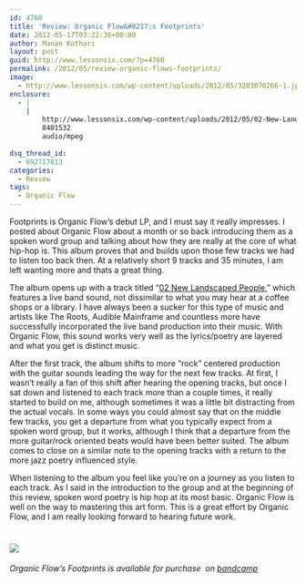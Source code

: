 ```yaml
---
id: 4760
title: 'Review: Organic Flow&#8217;s Footprints'
date: 2012-05-17T03:22:36+00:00
author: Manan Kothari
layout: post
guid: http://www.lessonsix.com/?p=4760
permalink: /2012/05/review-organic-flows-footprints/
image:
  - http://www.lessonsix.com/wp-content/uploads/2012/05/3203070266-1.jpg
enclosure:
  - |
    |
        http://www.lessonsix.com/wp-content/uploads/2012/05/02-New-Landscaped-People_.mp3
        8401532
        audio/mpeg
        
dsq_thread_id:
  - 692717813
categories:
  - Review
tags:
  - Organic Flow
---
```

Footprints is Organic Flow&#8217;s debut LP, and I must say it really impresses. I posted about Organic Flow about a month or so back introducing them as a spoken word group and talking about how they are really at the core of what hip-hop is. This album proves that and builds upon those few tracks we had to listen too back then. At a relatively short 9 tracks and 35 minutes, I am left wanting more and thats a great thing.

<!--more-->

The album opens up with a track titled &#8220;[02 New Landscaped People](http://www.lessonsix.com/wp-content/uploads/2012/05/02-New-Landscaped-People_.mp3),&#8221; which features a live band sound, not dissimilar to what you may hear at a coffee shops or a library. I have always been a sucker for this type of music and artists like The Roots, Audible Mainframe and countless more have successfully incorporated the live band production into their music. With Organic Flow, this sound works very well as the lyrics/poetry are layered and what you get is distinct music.

After the first track, the album shifts to more &#8220;rock&#8221; centered production with the guitar sounds leading the way for the next few tracks. At first, I wasn&#8217;t really a fan of this shift after hearing the opening tracks, but once I sat down and listened to each track more than a couple times, it really started to build on me, although sometimes it was a little bit distracting from the actual vocals. In some ways you could almost say that on the middle few tracks, you get a departure from what you typically expect from a spoken word group, but it works, although I think that a departure from the more guitar/rock oriented beats would have been better suited. The album comes to close on a similar note to the opening tracks with a return to the more jazz poetry influenced style.

When listening to the album you feel like you&#8217;re on a journey as you listen to each track. As I said in the introduction to the group and at the beginning of this review, spoken word poetry is hip hop at its most basic. Organic Flow is well on the way to mastering this art form. This is a great effort by Organic Flow, and I am really looking forward to hearing future work.

# ![](http://www.lessonsix.com/wp-content/themes/lessonsix/images/review_four.png)

_Organic Flow&#8217;s Footprints is available for purchase  on <a href="http://organicflow.bandcamp.com/" target="_blank">bandcamp</a>_